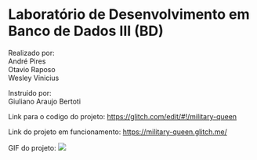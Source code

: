 # Laboratório de Desenvolvimento em Banco de Dados III (BD)

Realizado por:  
André Pires  
Otavio Raposo  
Wesley Vinicius  

Instruido por:  
Giuliano Araujo Bertoti
  
Link para o codigo do projeto: https://glitch.com/edit/#!/military-queen  

Link do projeto em funcionamento: https://military-queen.glitch.me/  
  
  
GIF do projeto:
![](Project_Gif.gif)
